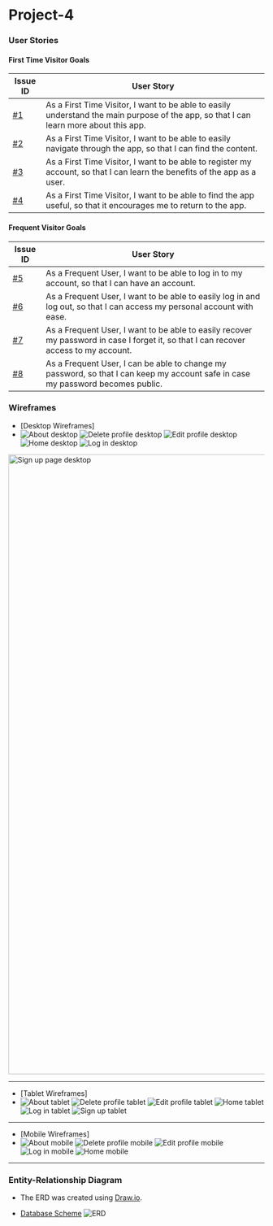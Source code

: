 # Project-4

### User Stories

#### **First Time Visitor Goals**

| Issue ID    | User Story |
|-------------|-------------|
|[#1](https://github.com/Jackevans47/Project-4/issues/1)| As a First Time Visitor, I want to be able to easily understand the main purpose of the app, so that I can learn more about this app.|
|[#2](https://github.com/Jackevans47/Project-4/issues/2)|As a First Time Visitor, I want to be able to easily navigate through the app, so that I can find the content.|
|[#3](https://github.com/Jackevans47/Project-4/issues/3)|As a First Time Visitor, I want to be able to register my account, so that I can learn the benefits of the app as a user.|
|[#4](https://github.com/Jackevans47/Project-4/issues/4)|As a First Time Visitor, I want to be able to find the app useful, so that it encourages me to return to the app.|

#### **Frequent Visitor Goals**

| Issue ID    | User Story |
|-------------|-------------|
|[#5](https://github.com/Jackevans47/Project-4/issues/5)|As a Frequent User, I want to be able to log in to my account, so that I can have an account.|
|[#6](https://github.com/Jackevans47/Project-4/issues/6)|As a Frequent User, I want to be able to easily log in and log out, so that I can access my personal account with ease.|
|[#7](https://github.com/Jackevans47/Project-4/issues/7)|As a Frequent User, I want to be able to easily recover my password in case I forget it, so that I can recover access to my account.|
|[#8](https://github.com/Jackevans47/Project-4/issues/8)|As a Frequent User, I can be able to change my password, so that I can keep my account safe in case my password becomes public.|



### Wireframes

- [Desktop Wireframes]
- ![About desktop](https://github.com/Jackevans47/Project-4/assets/148341732/9f6faf61-edb1-47ed-8f07-1f2eeb16945c)
![Delete profile desktop](https://github.com/Jackevans47/Project-4/assets/148341732/8300709c-2367-4331-a2fa-1ccbb1a29e82)
![Edit profile desktop](https://github.com/Jackevans47/Project-4/assets/148341732/ef4bed7b-e334-43ed-9516-b0b89e5cfcf4)
![Home desktop](https://github.com/Jackevans47/Project-4/assets/148341732/7bd6c4b0-4a4d-4f49-84ce-03599add64b0)
![Log in desktop](https://github.com/Jackevans47/Project-4/assets/148341732/1bc92555-e477-43da-825e-bd973da3bd32)
<img width="1220" alt="Sign up page desktop" src="https://github.com/Jackevans47/Project-4/assets/148341732/952b36f8-80ce-4b1d-931b-02e71dad442f">

---

- [Tablet Wireframes]
- ![About tablet](https://github.com/Jackevans47/Project-4/assets/148341732/4f7ac352-9246-42db-94f7-75372526b993)
![Delete profile tablet](https://github.com/Jackevans47/Project-4/assets/148341732/edbf4256-c67f-4368-9fb3-3ab37437c90b)
![Edit profile tablet](https://github.com/Jackevans47/Project-4/assets/148341732/d2dceb9b-412a-4787-b22a-588e64deacd4)
![Home tablet](https://github.com/Jackevans47/Project-4/assets/148341732/5b4a5d78-5156-4894-a25f-ab8fad71689c)
![Log in tablet](https://github.com/Jackevans47/Project-4/assets/148341732/93ac6195-ab0f-4695-a793-eb6f6a283ce3)
![Sign up tablet](https://github.com/Jackevans47/Project-4/assets/148341732/57103b61-a484-48dc-9ce0-abd2cb0e8787)

---

- [Mobile Wireframes]
- ![About mobile](https://github.com/Jackevans47/Project-4/assets/148341732/c7105401-cfd3-40ad-a6e3-0feec0b771a7)
![Delete profile mobile](https://github.com/Jackevans47/Project-4/assets/148341732/9565f141-2e8c-443a-bafe-2966eaa09a36)
![Edit profile mobile](https://github.com/Jackevans47/Project-4/assets/148341732/91193437-dfd5-4ee2-a4db-f3b0f39c606c)
![Log in mobile](https://github.com/Jackevans47/Project-4/assets/148341732/41218696-8484-47d7-8875-86341e442a20)
![Home mobile](https://github.com/Jackevans47/Project-4/assets/148341732/b4e2174a-bcaf-4d68-877e-ce74766ec890)

---


### Entity-Relationship Diagram

* The ERD was created using [Draw.io](https://www.lucidchart.com/).

- [Database Scheme]()
![ERD](https://github.com/Jackevans47/Project-4/assets/148341732/b486a604-718a-46d4-accd-9d8badce261e)

